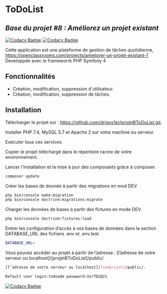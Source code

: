 # ToDoList
## _Base du projet #8 : Améliorez un projet existant_

[![Codacy Badge](https://api.codacy.com/project/badge/Grade/84ec28a0fea44b398acfcc75a9209796)](https://app.codacy.com/gh/drigos1er/projet8ToDoList?utm_source=github.com&utm_medium=referral&utm_content=drigos1er/projet8ToDoList&utm_campaign=Badge_Grade)
[![Codacy Badge](https://api.codacy.com/project/badge/Grade/84ec28a0fea44b398acfcc75a9209796)](https://app.codacy.com/gh/drigos1er/projet8ToDoList?utm_source=github.com&utm_medium=referral&utm_content=drigos1er/projet8ToDoList&utm_campaign=Badge_Grade_Settings)

Cette application est une plateforme de gestion de tâches quotidienne,
https://openclassrooms.com/projects/ameliorer-un-projet-existant-1
Developpée avec le frameworrk PHP Symfony 4


## Fonctionnalités

- Création, modification, suppression d'utilisateur.
- Création, modification, suppression de tâches.

## Installation

Télécharger le projet sur : https://github.com/drigos1er/projet8ToDoList.git.

Installer PHP 7.4, MySQL 5.7 et Apache 2 sur votre machine ou serveur.

Exécuter tous ces services.

Copier le projet téléchargé dans le répertoire racine de votre environnement.

Lancer l'installation et la mise à jour des composants grâce à composer.

```sh
composer update
```

Créer les bases de donnée à partir des migrations en mod DEV.

```sh
php bin/console make:migration
php bin/console doctrine:migrations:migrate
```
Charger les données de bases à partir des fictures en mode DEV.
```sh
php bin/console doctrine:fixtures:load
```

Entrer les configuration d’accès à vos bases de données dans la section DATABASE_URL des fichiers .env et .env.test.

```sh
DATABASE_URL=
```
Vous pouvez accéder au projet à partir de l’adresse : [l’adresse de votre serveur ou localhost]/[projet8ToDoList]/public/.
```sh
[l’adresse de votre serveur ou localhost]/[nomprojet]/public/.

Default user login:todoadm paswword:UsrTD2@21
```

[![Codacy Badge](https://app.codacy.com/project/badge/Grade/ca4c5bb06eb94a238fec8c5f0e0b0c97)](https://www.codacy.com/gh/drigos1er/projet8ToDoList/dashboard?utm_source=github.com&amp;utm_medium=referral&amp;utm_content=drigos1er/projet8ToDoList&amp;utm_campaign=Badge_Grade)

